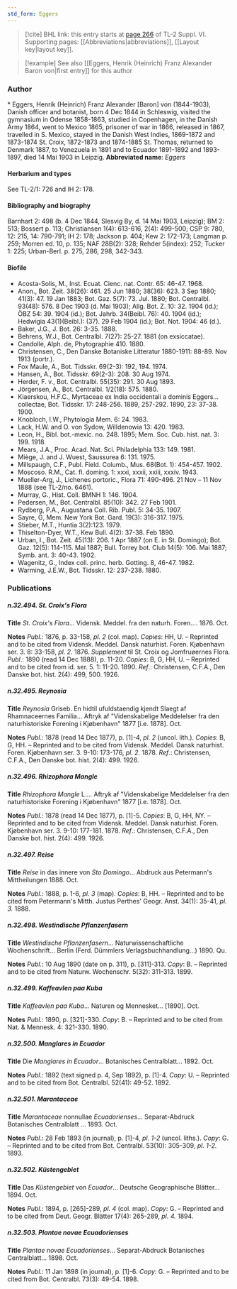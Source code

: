 ```yaml
---
std_form: Eggers
---
```


> [!cite] BHL link: this entry starts at [page 266](https://www.biodiversitylibrary.org/page/33260254) of TL-2 Suppl. VI.
> Supporting pages: [[Abbreviations|abbreviations]], [[Layout key|layout key]].

> [!example] See also [[Eggers, Henrik (Heinrich) Franz Alexander Baron von|first entry]] for this author

### Author

\* Eggers, Henrik (Heinrich) Franz Alexander \[Baron\] von (1844-1903), Danish officer and botanist, born 4 Dec 1844 in Schleswig, visited the gymnasium in Odense 1858-1863, studied in Copenhagen, in the Danish Army 1864, went to Mexico 1865, prisoner of war in 1866, released in 1867, travelled in S. Mexico, stayed in the Danish West Indies, 1869-1872 and 1873-1874 St. Croix, 1872-1873 and 1874-1885 St. Thomas, returned to Denmark 1887, to Venezuela in 1891 and to Ecuador 1891-1892 and 1893-1897, died 14 Mai 1903 in Leipzig. 
**Abbreviated name**: *Eggers*

#### Herbarium and types

See TL-2/1: 726 and IH 2: 178.

#### Bibliography and biography

Barnhart 2: 498 (b. 4 Dec 1844, Slesvig By, d. 14 Mai 1903, Leipzig); BM 2: 513; Bossert p. 113; Christiansen 1(4): 613-616, 2(4): 499-500; CSP 9: 780, 12: 215, 14: 790-791; IH 2: 178; Jackson p. 404; Kew 2: 172-173; Langman p. 259; Morren ed. 10, p. 135; NAF 28B(2): 328; Rehder 5(index): 252; Tucker 1: 225; Urban-Berl. p. 275, 286, 298, 342-343.

#### Biofile

- Acosta-Solis, M., Inst. Ecuat. Cienc. nat. Contr. 65: 46-47. 1968.
- Anon., Bot. Zeit. 38(26): 461. 25 Jun 1880; 38(36): 623. 3 Sep 1880; 41(3): 47. 19 Jan 1883; Bot. Gaz. 5(7): 73. Jul. 1880; Bot. Centralbl. 93(48): 576. 8 Dec 1903 (d. Mai 1903); Allg. Bot. Z. 10: 32. 1904 (id.); ÖBZ 54: 39. 1904 (id.); Bot. Jahrb. 34(Beibl. 76): 40. 1904 (id.); Hedwigia 43(1)(Beibl.): (37). 29 Feb 1904 (id.); Bot. Not. 1904: 46 (d.).
- Baker, J.G., J. Bot. 26: 3-35. 1888.
- Behrens, W.J., Bot. Centralbl. 7(27): 25-27. 1881 (on exsiccatae).
- Candolle, Alph. de, Phytographie 410. 1880.
- Christensen, C., Den Danske Botaniske Litteratur 1880-1911: 88-89. Nov 1913 (portr.).
- Fox Maule, A., Bot. Tidsskr. 69(2-3): 192, 194. 1974.
- Hansen, A., Bot. Tidsskr. 69(2-3): 208. 30 Aug 1974.
- Herder, F. v., Bot. Centralbl. 55(35): 291. 30 Aug 1893.
- Jörgensen, A., Bot. Centralbl. 1/2(18): 575. 1880.
- Kiaerskou, H.F.C., Myrtaceae ex India occidentali a dominis Eggers... collectae, Bot. Tidsskr. 17: 248-256. 1889, 257-292. 1890, 23: 37-38. 1900.
- Knobloch, I.W., Phytologia Mem. 6: 24. 1983.
- Lack, H.W. and O. von Sydow, Willdenowia 13: 420. 1983.
- Leon, H., Bibl. bot.-mexic. no. 248. 1895; Mem. Soc. Cub. hist. nat. 3: 199. 1918.
- Mears, J.A., Proc. Acad. Nat. Sci. Philadelphia 133: 149. 1981.
- Miège, J. and J. Wuest, Saussurea 6: 131. 1975.
- Millspaugh, C.F., Publ. Field. Columb., Mus. 68(Bot. 1): 454-457. 1902.
- Moscoso. R.M., Cat. fl. doming. 1: xxxi, xxxii, xxiii, xxxiv. 1943.
- Mueller-Arg, J., Lichenes portoric., Flora 71: 490-496. 21 Nov – 11 Nov 1888 (see TL-2/no. 6461).
- Murray, G., Hist. Coll. BMNH 1: 146. 1904.
- Pedersen, M., Bot. Centralbl. 85(10): 342. 27 Feb 1901.
- Rydberg, P.A., Augustana Coll. Rib. Publ. 5: 34-35. 1907.
- Sayre, G, Mem. New York Bot. Gard. 19(3): 316-317. 1975.
- Stieber, M.T., Huntia 3(2):123. 1979.
- Thiselton-Dyer, W.T., Kew Bull. 4(2): 37-38. Feb 1890.
- Urban, I., Bot. Zeit. 45(13): 206. 1 Apr 1887 (on E. in St. Domingo); Bot. Gaz. 12(5): 114-115. Mai 1887; Bull. Torrey bot. Club 14(5): 106. Mai 1887; Symb. ant. 3: 40-43. 1902.
- Wagenitz, G., Index coll. princ. herb. Gotting. 8, 46-47. 1982.
- Warming, J.E.W., Bot. Tidsskr. 12: 237-238. 1880.

### Publications

##### n.32.494. St. Croix's Flora

**Title**
*St. Croix's Flora*... Vidensk. Meddel. fra den naturh. Foren.... 1876. Oct.

**Notes**
*Publ*.: 1876, p. 33-158, *pl. 2* (col. map). *Copies*: HH, U. – Reprinted and to be cited from Vidensk. Meddel. Dansk naturhist. Foren. Kjøbenhavn ser. 3. 8: 33-158, *pl. 2.* 1876.
*Supplement* til St. Croix og Jomfruøernes Flora.
*Publ*.: 1890 (read 14 Dec 1888), p. 11-20. *Copies*: B, G, HH, U. – Reprinted and to be cited from id. ser. 5. 1: 11-20. 1890.
*Ref*.: Christensen, C.F.A., Den Danske bot. hist. 2(4): 499, 500. 1926.

##### n.32.495. Reynosia

**Title**
*Reynosia* Griseb. En hidtil ufuldstaendig kjendt Slaegt af Rhamnaceernes Familia... Aftryk af "Videnskabelige Meddelelser fra den naturhistoriske Forening i Kjøbenhavn" 1877 \[i.e. 1878\]. Oct.

**Notes**
*Publ*.: 1878 (read 14 Dec 1877), p. \[1\]-4, *pl. 2* (uncol. lith.). *Copies*: B, G, HH. – Reprinted and to be cited from Vidensk. Meddel. Dansk naturhist. Foren. Kjøbenhavn ser. 3. 9-10: 173-176, *pl. 2.* 1878.
*Ref*.: Christensen, C.F.A., Den Danske bot. hist. 2(4): 499. 1926.

##### n.32.496. Rhizophora Mangle

**Title**
*Rhizophora Mangle* L.... Aftryk af "Videnskabelige Meddelelser fra den naturhistoriske Forening i Kjøbenhavn" 1877 \[i.e. 1878\]. Oct.

**Notes**
*Publ*.: 1878 (read 14 Dec 1877), p. \[1\]-5. *Copies*: B, G, HH, NY. – Reprinted and to be cited from Vidensk. Meddel. Dansk naturhist. Foren. Kjøbenhavn ser. 3. 9-10: 177-181. 1878.
*Ref*.: Christensen, C.F.A., Den Danske bot. hist. 2(4): 499. 1926.

##### n.32.497. Reise

**Title**
*Reise* in das innere von *Sto Domingo*... Abdruck aus Petermann's Mittheilungen 1888. Oct.

**Notes**
*Publ*.: 1888, p. 1-6, *pl. 3* (map). *Copies*: B, HH. – Reprinted and to be cited from Petermann's Mitth. Justus Perthes' Geogr. Anst. 34(1): 35-41, *pl. 3.* 1888.

##### n.32.498. Westindische Pflanzenfasern

**Title**
*Westindische Pflanzenfasern*... Naturwissenschaftliche Wochenschrift... Berlin (Ferd. Dümmlers Verlagsbuchhandlung...) 1890. Qu.

**Notes**
*Publ*.: 10 Aug 1890 (date on p. 311), p. \[311\]-313. *Copy*: B. – Reprinted and to be cited from Naturw. Wochenschr. 5(32): 311-313. 1899.

##### n.32.499. Kaffeavlen paa Kuba

**Title**
*Kaffeavlen paa Kuba*... Naturen og Mennesket... \[1890\]. Oct.

**Notes**
*Publ*.: 1890, p. \[321\]-330. *Copy*: B. – Reprinted and to be cited from Nat. & Mennesk. 4: 321-330. 1890.

##### n.32.500. Manglares in Ecuador

**Title**
Die *Manglares in Ecuador*... Botanisches Centralblatt... 1892. Oct.

**Notes**
*Publ*.: 1892 (text signed p. 4, Sep 1892), p. \[1\]-4. *Copy*: U. – Reprinted and to be cited from Bot. Centralbl. 52(41): 49-52. 1892.

##### n.32.501. Marantaceae

**Title**
*Marantaceae* nonnullae *Ecuadorienses*... Separat-Abdruck Botanisches Centralblatt ... 1893. Oct.

**Notes**
*Publ*.: 28 Feb 1893 (in journal), p. \[1\]-4, *pl. 1-2* (uncol. liths.). *Copy*: G. – Reprinted and to be cited from Bot. Centralbl. 53(10): 305-309, *pl. 1-2.* 1893.

##### n.32.502. Küstengebiet

**Title**
Das *Küstengebiet* von *Ecuador*... Deutsche Geographische Blätter... 1894. Oct.

**Notes**
*Publ*.: 1894, p. \[265\]-289, *pl. 4* (col. map). *Copy*: G. – Reprinted and to be cited from Deut. Geogr. Blätter 17(4): 265-289, *pl. 4.* 1894.

##### n.32.503. Plantae novae Ecuadorienses

**Title**
*Plantae novae Ecuadorienses*... Separat-Abdruck Botanisches Centralblatt... 1898. Oct.

**Notes**
*Publ*.: 11 Jan 1898 (in journal), p. \[1\]-6. *Copy*: G. – Reprinted and to be cited from Bot. Centralbl. 73(3): 49-54. 1898.

